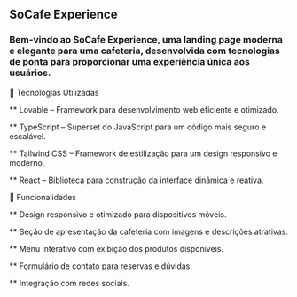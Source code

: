 ## SoCafe Experience

### Bem-vindo ao SoCafe Experience, uma landing page moderna e elegante para uma cafeteria, desenvolvida com tecnologias de ponta para proporcionar uma experiência única aos usuários.

🚀 Tecnologias Utilizadas

** Lovable – Framework para desenvolvimento web eficiente e otimizado.

** TypeScript – Superset do JavaScript para um código mais seguro e escalável.

** Tailwind CSS – Framework de estilização para um design responsivo e moderno.

** React – Biblioteca para construção da interface dinâmica e reativa.

📌 Funcionalidades

** Design responsivo e otimizado para dispositivos móveis.

** Seção de apresentação da cafeteria com imagens e descrições atrativas.

** Menu interativo com exibição dos produtos disponíveis.

** Formulário de contato para reservas e dúvidas.

** Integração com redes sociais.
